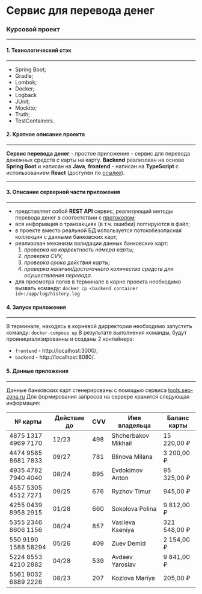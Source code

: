 # Сервис для перевода денег
### Курсовой проект
___

#### 1. Технологический стэк
___
* Spring Boot;
* Gradle;
* Lombok;
* Docker;
* Logback
* JUnit;
* Mockito;
* Truth;
* TestContainers.

#### 2. Кратное описание проекта
___

**Сервис перевода денег** - простое приложение - сервис для перевода денежных средств с карты на карту.
**Backend** реализован на основе **Spring Boot** и написан на **Java**, **frontend** - написан на **TypeScript** с использованием **React** (доступен по [ссылке](https://github.com/netology-code/jd-homeworks/blob/master/diploma/moneytransferservice.md)).

___
#### 3. Описание серверной части приложения
___

- представляет собой **REST API** сервис, реализующий методы перевода денег в соответствии с [протоколом](https://github.com/netology-code/jd-homeworks/blob/master/diploma/MoneyTransferServiceSpecification.yaml);
- вся информация о транзакциях (в т.ч. ошибки) логгируются в файл;
- в проекте вместо реальной БД используется потокобезопасная коллекция с данными банковских карт;
- реализован механизм валидации данных банковских карт:
  1. *проверка на корректность номера карты;*
  2. *проверка CVV;*
  3. *проверка срока действия карты;*
  4. *проверка наличия/достаточного количества средств для осуществления перевода.*
- для просмотра логов в терминале в корне проекта необходимо вызвать команду: `docker cp <backend container id>:/app/log/history.log`


#### 4. Запуск приложения
___
В терминале, находясь в корневой дирректории необходимо запустить команду:
    `docker-compose up`
В результате выполнения команды, будут проинициализированны и созданы 2 контейнера:
* `frontend` - http://localhost:3000/;
* `backend` - http://localhost:8080/.

#### 5. Данные приложения
___
Данные банковских карт сгенерированы с помощью сервиса [tools.seo-zona.ru](https://tools.seo-zona.ru/credit-card-generator.html)
Для формирования запросов на сервере хранится следующая информация:

| № карты             | Действие до | CVV | Имя владельца        | Баланс карты |
|---------------------|-------------|-----|----------------------|--------------|
| 4875 1317 4969 7170 | 12/23       | 498 | Shcherbakov Mikhail  | 15 220,00 ₽  |
| 4474 9585 8681 7833 | 09/27       | 781 | Blinova Milana       | 3 200,00 ₽   |
| 4935 4782 7940 4040 | 08/24       | 695 | Evdokimov Anton      | 95 325,00 ₽  |
| 4557 5305 4512 7271 | 09/25       | 676 | Ryzhov Timur         | 945,00 ₽     |
| 4255 0439 8958 2915 | 01/28       | 660 | Sokolova Polina      | 9 812,00 ₽   |
| 5355 2346 8606 1156 | 08/24       | 857 | Vasileva Kseniya     | 321 548,00 ₽ |
| 550 9190 1588 58294 | 05/26       | 409 | Zuev Demid           | 2 154,00 ₽   |
| 5224 8553 4210 2882 | 04/28       | 539 | Avdeev Yaroslav      | 9 841,00 ₽   |
| 5561 9032 6889 2226 | 08/23       | 207 | Kozlova Mariya       | 205,00 ₽     |


